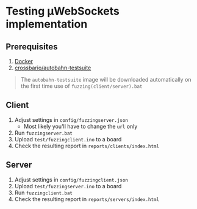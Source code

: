 # Testing μWebSockets implementation

## Prerequisites

1. [Docker](https://www.docker.com/)
2. [crossbario/autobahn-testsuite](https://github.com/crossbario/autobahn-testsuite)

> The `autobahn-testsuite` image will be downloaded automatically on the first time use of `fuzzing(client/server).bat`

## Client

1. Adjust settings in `config/fuzzingserver.json`
   - Most likely you'll have to change the `url` only
2. Run `fuzzingserver.bat`
3. Upload `test/fuzzingclient.ino` to a board
4. Check the resulting report in `reports/clients/index.html`

## Server

1. Adjust settings in `config/fuzzingclient.json`
2. Upload `test/fuzzingserver.ino` to a board
3. Run `fuzzingclient.bat`
4. Check the resulting report in `reports/servers/index.html`
